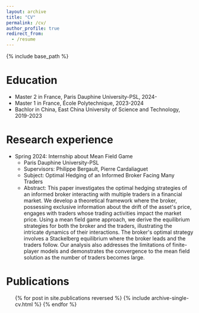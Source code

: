```yaml
---
layout: archive
title: "CV"
permalink: /cv/
author_profile: true
redirect_from:
  - /resume
---
```


{% include base_path %}

Education
======
* Master 2 in France, Paris Dauphine University-PSL, 2024-
* Master 1 in France, École Polytechnique, 2023-2024
* Bachlor in China, East China University of Science and Technology, 2019-2023

Research experience
======
* Spring 2024: Internship about Mean Field Game
  * Paris Dauphine University-PSL
  * Supervisors: Philippe Bergault, Pierre Cardaliaguet
  * Subject: Optimal Hedging of an Informed Broker Facing Many Traders
  * Abstract: This paper investigates the optimal hedging strategies of an informed broker interacting with multiple traders in a financial market. We develop a theoretical framework where the broker, possessing exclusive information about the drift of the asset's price, engages with traders whose trading activities impact the market price. Using a mean field game approach, we derive the equilibrium strategies for both the broker and the traders, illustrating the intricate dynamics of their interactions. The broker's optimal strategy involves a Stackelberg equilibrium where the broker leads and the traders follow. Our analysis also addresses the limitations of finite-player models and demonstrates the convergence to the mean field solution as the number of traders becomes large. 

Publications
======
  <ul>{% for post in site.publications reversed %}
    {% include archive-single-cv.html %}
  {% endfor %}</ul> 

